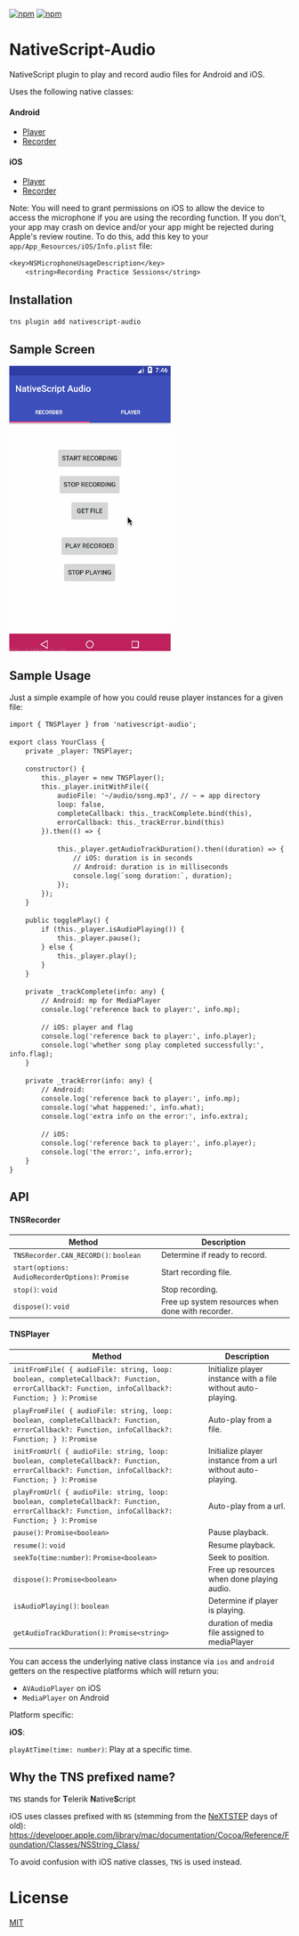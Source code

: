 [![npm](https://img.shields.io/npm/v/nativescript-audio.svg)](https://www.npmjs.com/package/nativescript-audio)
[![npm](https://img.shields.io/npm/dt/nativescript-audio.svg?label=npm%20downloads)](https://www.npmjs.com/package/nativescript-audio)

# NativeScript-Audio
NativeScript plugin to play and record audio files for Android and iOS.

Uses the following native classes:

#### Android

* [Player](http://developer.android.com/reference/android/media/MediaPlayer.html)
* [Recorder](http://developer.android.com/reference/android/media/MediaRecorder.html)

#### iOS

* [Player](https://developer.apple.com/library/ios/documentation/AVFoundation/Reference/AVAudioPlayerClassReference/)
* [Recorder](https://developer.apple.com/library/ios/documentation/AVFoundation/Reference/AVAudioRecorder_ClassReference/)

Note: You will need to grant permissions on iOS to allow the device to access the microphone if you are using the recording function. If you don't, your app may crash on device and/or your app might be rejected during Apple's review routine. To do this, add this key to your `app/App_Resources/iOS/Info.plist` file:

```
<key>NSMicrophoneUsageDescription</key>
	<string>Recording Practice Sessions</string>
```

## Installation
`tns plugin add nativescript-audio`

## Sample Screen

![AudioExample](screens/audiosample.gif)

## Sample Usage

Just a simple example of how you could reuse player instances for a given file:

```
import { TNSPlayer } from 'nativescript-audio';

export class YourClass {
	private _player: TNSPlayer;
	
	constructor() {
		this._player = new TNSPlayer();
		this._player.initWithFile({
			audioFile: '~/audio/song.mp3', // ~ = app directory
			loop: false,
			completeCallback: this._trackComplete.bind(this),
			errorCallback: this._trackError.bind(this)
		}).then(() => {

			this._player.getAudioTrackDuration().then((duration) => {
				// iOS: duration is in seconds
				// Android: duration is in milliseconds
				console.log(`song duration:`, duration);
			});
		});
	}

	public togglePlay() {
		if (this._player.isAudioPlaying()) {
			this._player.pause();
		} else {
			this._player.play();
		}
	}

	private _trackComplete(info: any) {
		// Android: mp for MediaPlayer
		console.log('reference back to player:', info.mp);

		// iOS: player and flag
		console.log('reference back to player:', info.player);
		console.log('whether song play completed successfully:', info.flag);
	}

	private _trackError(info: any) {
		// Android:
		console.log('reference back to player:', info.mp);
		console.log('what happened:', info.what);
		console.log('extra info on the error:', info.extra);

		// iOS:
		console.log('reference back to player:', info.player);
		console.log('the error:', info.error);
	}
}

```

## API

#### TNSRecorder

Method |  Description
-------- | ---------
`TNSRecorder.CAN_RECORD()`: `boolean` | Determine if ready to record.
`start(options: AudioRecorderOptions)`: `Promise` | Start recording file.
`stop()`: `void` | Stop recording.
`dispose()`: `void` | Free up system resources when done with recorder.

#### TNSPlayer

Method |  Description
-------- | ---------
`initFromFile( { audioFile: string, loop: boolean, completeCallback?: Function, errorCallback?: Function, infoCallback?: Function; } )`: `Promise` | Initialize player instance with a file without auto-playing.
`playFromFile( { audioFile: string, loop: boolean, completeCallback?: Function, errorCallback?: Function, infoCallback?: Function; } )`: `Promise` | Auto-play from a file.
`initFromUrl( { audioFile: string, loop: boolean, completeCallback?: Function, errorCallback?: Function, infoCallback?: Function; } )`: `Promise` | Initialize player instance from a url without auto-playing.
`playFromUrl( { audioFile: string, loop: boolean, completeCallback?: Function, errorCallback?: Function, infoCallback?: Function; } )`: `Promise` | Auto-play from a url.
`pause()`: `Promise<boolean>` | Pause playback.
`resume()`: `void` | Resume playback.
`seekTo(time:number)`: `Promise<boolean>` | Seek to position.
`dispose()`: `Promise<boolean>` | Free up resources when done playing audio.
`isAudioPlaying()`: `boolean` | Determine if player is playing.
`getAudioTrackDuration()`: `Promise<string>` | duration of media file assigned to mediaPlayer

You can access the underlying native class instance via `ios` and `android` getters on the respective platforms which will return you:

* `AVAudioPlayer` on iOS
* `MediaPlayer` on Android

Platform specific:

**iOS**:

`playAtTime(time: number)`: Play at a specific time.

## Why the TNS prefixed name?

`TNS` stands for **T**elerik **N**ative**S**cript

iOS uses classes prefixed with `NS` (stemming from the [NeXTSTEP](https://en.wikipedia.org/wiki/NeXTSTEP) days of old):
https://developer.apple.com/library/mac/documentation/Cocoa/Reference/Foundation/Classes/NSString_Class/

To avoid confusion with iOS native classes, `TNS` is used instead.

# License

[MIT](/LICENSE)
